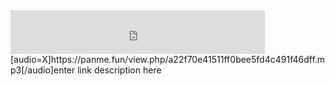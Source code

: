 
<iframe src="https://panme.fun/player.php?hash=a22f70e41511ff0bee5fd4c491f46dff" width="407" scrolling="no"frameborder="0"height="70"></iframe>
<audio id="bgmMusic" src="https://panme.fun/view.php/a22f70e41511ff0bee5fd4c491f46dff.mp3" autoplay="autoplay" loop="loop" preload="auto"></audio>
[audio=X]https://panme.fun/view.php/a22f70e41511ff0bee5fd4c491f46dff.mp3[/audio]enter link description here

<!--stackedit_data:
eyJoaXN0b3J5IjpbOTQ1NDY2OTE2LC0xMDQwMDY4MjA0XX0=
-->